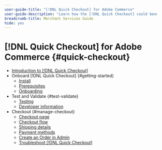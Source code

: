 ```yaml
---
user-guide-title: "[!DNL Quick Checkout] for Adobe Commerce"
user-guide-description: "Learn how the [!DNL Quick Checkout] could benefit your Adobe Commerce instance and how to successfully onboard and set up the extension."
breadcrumb-title: Merchant Services Guide
hide: yes
---
```


# [!DNL Quick Checkout] for Adobe Commerce {#quick-checkout}

- [Introduction to [!DNL Quick Checkout]](overview.md)
- Onboard [!DNL Quick Checkout] {#getting-started}
  - [Install](install.md)
  - [Prerequisites](prerequisites.md)
  - [Onboarding](onboarding.md)
- Test and Validate {#test-validate}
  - [Testing](testing.md)
  - [Developer information](developer.md)
- Checkout {#manage-checkout}
  - [Checkout page](checkout-page.md)
  - [Checkout flow](checkout-flow.md)
  - [Shipping details](shipping-details.md)
  - [Payment methods](payment-methods.md)
  - [Create an Order in Admin](create-order-admin.md)
  - [Troubleshoot [!DNL Quick Checkout]](troubleshooting.md)
